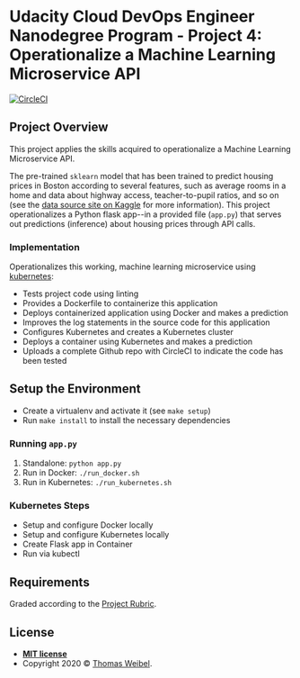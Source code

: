 # Udacity Cloud DevOps Engineer Nanodegree Program - Project 4: Operationalize a Machine Learning Microservice API

[![CircleCI](https://circleci.com/gh/thom/aws-machine-learning-microservice-api.svg?style=svg)](https://circleci.com/gh/thom/aws-machine-learning-microservice-api)

## Project Overview

This project applies the skills acquired to operationalize a Machine Learning Microservice API.

The pre-trained `sklearn` model that has been trained to predict housing prices in Boston according to several features, such as average rooms in a home and data about highway access, teacher-to-pupil ratios, and so on (see the [data source site on Kaggle](https://www.kaggle.com/c/boston-housing) for more information). This project operationalizes a Python flask app--in a provided file (`app.py`) that serves out predictions (inference) about housing prices through API calls.

### Implementation

Operationalizes this working, machine learning microservice using [kubernetes](https://kubernetes.io/):

- Tests project code using linting
- Provides a Dockerfile to containerize this application
- Deploys containerized application using Docker and makes a prediction
- Improves the log statements in the source code for this application
- Configures Kubernetes and creates a Kubernetes cluster
- Deploys a container using Kubernetes and makes a prediction
- Uploads a complete Github repo with CircleCI to indicate the code has been tested

## Setup the Environment

- Create a virtualenv and activate it (see `make setup`)
- Run `make install` to install the necessary dependencies

### Running `app.py`

1. Standalone: `python app.py`
2. Run in Docker: `./run_docker.sh`
3. Run in Kubernetes: `./run_kubernetes.sh`

### Kubernetes Steps

- Setup and configure Docker locally
- Setup and configure Kubernetes locally
- Create Flask app in Container
- Run via kubectl

## Requirements

Graded according to the [Project Rubric](https://review.udacity.com/#!/rubrics/2576/view).

## License

- **[MIT license](http://opensource.org/licenses/mit-license.php)**
- Copyright 2020 © [Thomas Weibel](https://github.com/thom).
